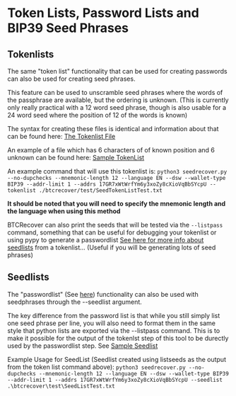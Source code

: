 # Token Lists, Password Lists and BIP39 Seed Phrases

## Tokenlists
The same "token list" functionality that can be used for creating passwords can also be used for creating seed phrases.

This feature can be used to unscramble seed phrases where the words of the passphrase are available, but the ordering is unknown. (This is currently only really practical with a 12 word seed phrase, though is also usable for a 24 word seed where the position of 12 of the words is known)

The syntax for creating these files is identical and information about that can be found here: [The Tokenlist File](tokenlist_file.md)

An example of a file which has 6 characters of of known position and 6 unknown can be found here: [Sample TokenList](../btcrecover/test/SeedTokenListTest.txt)

An example command that will use this tokenlist is:
`python3 seedrecover.py --no-dupchecks --mnemonic-length 12 --language EN --dsw --wallet-type BIP39 --addr-limit 1 --addrs 17GR7xWtWrfYm6y3xoZy8cXioVqBbSYcpU --tokenlist ./btcrecover/test/SeedTokenListTest.txt`

**It should be noted that you will need to specify the mnemonic length and the language when using this method**

BTCRecover can also print the seeds that will be tested via the `--listpass` command, something that can be useful for debugging your tokenlist or using pypy to generate a passwordlist [See here for more info about seedlists](passwordlist_file.md) from a tokenlist... (Useful if you will be generating lots of seed phrases)

## Seedlists
The "passwordlist" (See [here](passwordlist_file.md)) functionality can also be used with seedphrases through the --seedlist argument.

The key difference from the password list is that while you still simply list one seed phrase per line, you will also need to format them in the same style that python lists are exported via the --listpass command. This is to make it possible for the output of the tokenlst step of this tool to be durectly used by the passwordlist step. See [Sample Seedlist](../btcrecover/test/seedListTest.txt)

Example Usage for SeedList (Seedlist created using listseeds as the output from the token list command above):
`python3 seedrecover.py --no-dupchecks --mnemonic-length 12 --language EN --dsw --wallet-type BIP39 --addr-limit 1 --addrs 17GR7xWtWrfYm6y3xoZy8cXioVqBbSYcpU --seedlist .\btcrecover\test\SeedListTest.txt`
